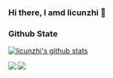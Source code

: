 ### Hi there, I amd licunzhi 👋

<!--
**licunzhi/licunzhi** is a ✨ _special_ ✨ repository because its `README.md` (this file) appears on your GitHub profile.

Here are some ideas to get you started:

- 🔭 I’m currently working on ...
- 🌱 I’m currently learning ...
- 👯 I’m looking to collaborate on ...
- 🤔 I’m looking for help with ...
- 💬 Ask me about ...
- 📫 How to reach me: ...
- 😄 Pronouns: ...
- ⚡ Fun fact: ...
-->

### Github State
[![licunzhi's github stats](https://github-readme-stats.vercel.app/api?username=licunzhi&show_icons=true&theme=merko)](https://github.com/licunzhi)


<a target="_blank" href="https://github.com/licunzhi/DST">
  <img align="left" src="https://github-readme-stats.vercel.app/api/pin/?username=licunzhi&repo=DST&theme=dracula" />
</a>

<a target="_blank" href="https://github.com/licunzhi/dream_on_sakura_rain">
  <img align="left" src="https://github-readme-stats.vercel.app/api/pin/?username=licunzhi&repo=dream_on_sakura_rain&theme=dracula" />
</a>
